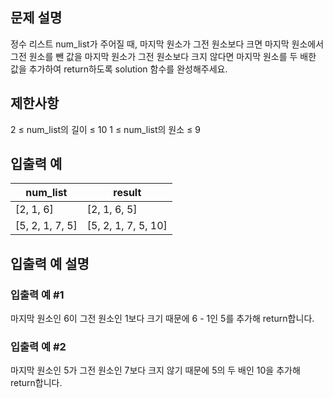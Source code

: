 ## 문제 설명

정수 리스트 num\_list가 주어질 때, 마지막 원소가 그전 원소보다 크면 마지막 원소에서 그전 원소를 뺀 값을 마지막 원소가 그전 원소보다 크지 않다면 마지막 원소를 두 배한 값을 추가하여 return하도록 solution 함수를 완성해주세요.

## 제한사항

2 ≤ num\_list의 길이 ≤ 10
1 ≤ num\_list의 원소 ≤ 9

## 입출력 예

| num\_list | result |
| -------- | ------ |
| [2, 1, 6] | [2, 1, 6, 5] |
| [5, 2, 1, 7, 5] | [5, 2, 1, 7, 5, 10] |

## 입출력 예 설명

### 입출력 예 #1

마지막 원소인 6이 그전 원소인 1보다 크기 때문에 6 - 1인 5를 추가해 return합니다.

### 입출력 예 #2

마지막 원소인 5가 그전 원소인 7보다 크지 않기 때문에 5의 두 배인 10을 추가해 return합니다.
